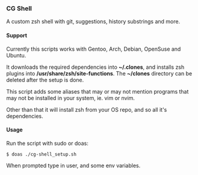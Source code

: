### CG Shell
A custom zsh shell with git, suggestions, history substrings and more.

#### Support
Currently this scripts works with Gentoo, Arch, Debian, OpenSuse and Ubuntu.

It downloads the required dependencies into **~/.clones**, and installs zsh plugins into **/usr/share/zsh/site-functions**. The **~/clones** directory can be deleted after the setup is done.

This script adds some aliases that may or may not mention programs that may not be installed in your system, ie. vim or nvim.

Other than that it will install zsh from your OS repo, and so all it's dependencies.

#### Usage
Run the script with sudo or doas:
```
$ doas ./cg-shell_setup.sh
```

When prompted type in user, and some env variables.

